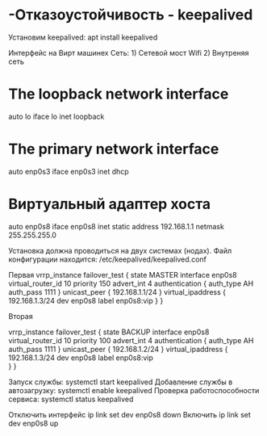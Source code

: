 # -Отказоустойчивость - keepalived
Установим keepalived: apt install keepalived

Интерфейс на Вирт машинех 
Сеть: 1) Сетевой мост Wifi 2) Внутреняя сеть 

# The loopback network interface
auto lo
iface lo inet loopback

# The primary network interface
auto enp0s3
iface enp0s3 inet dhcp

# Виртуальный адаптер хоста
auto enp0s8
iface enp0s8 inet static
address 192.168.1.1
netmask 255.255.255.0

Установка должна проводиться на двух системах (нодах).
Файл конфигурации находится: /etc/keepalived/keepalived.conf

Первая
vrrp_instance failover_test {
state MASTER
interface enp0s8
virtual_router_id 10
priority 150
advert_int 4
authentication {
auth_type AH
auth_pass 1111
}
unicast_peer {
192.168.1.1/24
}
virtual_ipaddress {
192.168.1.3/24 dev enp0s8 label enp0s8:vip
}
}

Вторая

vrrp_instance failover_test {
state BACKUP
interface enp0s8
virtual_router_id 10
priority 100
advert_int 4
authentication {
auth_type AH
auth_pass 1111
}
unicast_peer {
192.168.1.2/24
}
virtual_ipaddress {
192.168.1.3/24 dev enp0s8 label enp0s8:vip   
}
}

Запуск службы: systemctl start keepalived
Добавление службы в автозагрузку: systemctl enable keepalived
Проверка работоспособности сервиса: systemctl status keepalived

Отключить интерфейс ip link set dev enp0s8 down
Включить ip link set dev enp0s8 up

